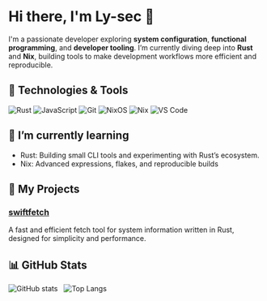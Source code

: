 # Hi there, I'm Ly-sec 👋

I'm a passionate developer exploring **system configuration**, **functional programming**, and **developer tooling**. I’m currently diving deep into **Rust** and **Nix**, building tools to make development workflows more efficient and reproducible.

## 🔧 Technologies & Tools

![Rust](https://img.shields.io/badge/Rust-000000?style=for-the-badge&logo=rust&logoColor=white)
![JavaScript](https://img.shields.io/badge/JavaScript-F7DF1E?style=for-the-badge&logo=javascript&logoColor=black)
![Git](https://img.shields.io/badge/Git-F05032?style=for-the-badge&logo=git&logoColor=white)
![NixOS](https://img.shields.io/badge/NixOS-5277C3?style=for-the-badge&logo=nixos&logoColor=white)
![Nix](https://img.shields.io/badge/Nix-5277C3?style=for-the-badge&logo=nixos&logoColor=white)
![VS Code](https://img.shields.io/badge/VS_Code-007ACC?style=for-the-badge&logo=visual-studio-code&logoColor=white)

## 🌱 I’m currently learning

- Rust: Building small CLI tools and experimenting with Rust’s ecosystem.
- Nix: Advanced expressions, flakes, and reproducible builds

## 🚀 My Projects

### [swiftfetch](https://github.com/Ly-sec/swiftfetch)
A fast and efficient fetch tool for system information written in Rust, designed for simplicity and performance.

## 📊 GitHub Stats

![GitHub stats](https://github-readme-stats.vercel.app/api?username=Ly-sec&show_icons=true&theme=radical) &nbsp; ![Top Langs](https://github-readme-stats.vercel.app/api/top-langs/?username=Ly-sec&layout=compact&theme=radical)
